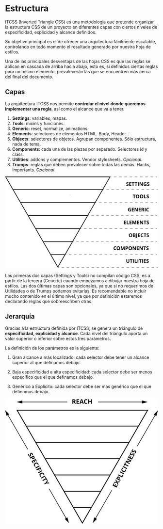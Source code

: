 # Estructura

ITCSS (Inverted Triangle CSS) es una metodología que pretende organizar la estructura CSS de un proyecto en diferentes capas con ciertos niveles de especificidad, explicidad y alcance definidos.

Su objetivo principal es el de ofrecer una arquitectura fácilmente escalable, controlando en todo momento el resultado generado por nuestra hoja de estilos.

Una de las principales desventajas de las hojas CSS es que las reglas se aplican en cascada de arriba hacia abajo, esto es, si definidos ciertas reglas para un mismo elemento, prevalecerán las que se encuentren más cerca del final del documento.

## Capas

La arquitectura ITCSS nos permite **controlar el nivel donde queremos implementar una regla**, así como el alcance que va a tener.

1. **Settings**: variables, mapas.
2. **Tools**: mixins y funciones.
3. **Generic**: reset, normalize, animations.
4. **Elements**: selectores de elementos HTML. Body, Header...
5. **Objects**: selectores de objetos. Agrupan componentes. Sólo estructura, nada de tema.
6. **Components**: cada una de las piezas por separado. Selectores id y class.
8. **Utilities**: addons y complementos. Vendor stylesheets. *Opcional*.
9. **Trumps**: reglas que deben prevalecer sobre todas las demás. Hacks, Importants. *Opcional*.

![ITCSS Layers](img/itcss-layers2.svg)

Las primeras dos capas (Settings y Tools) no compilan código CSS, es a partir de la tercera (Generic) cuando empezamos a dibujar nuestra hoja de estilos. Las dos últimas capas son opcionales, ya que si no requerimos de Utilidades o de Trumps podemos evitarlas. Es recomendable no incluir mucho contenido en el último nivel, ya que por definición estaremos declarando reglas que sobreescriben otras.

## Jerarquía

Gracias a la estructura definida por ITCSS, se genera un triángulo de **especificidad, explicidad y alcance**. Cada nivel del triángulo aporta un valor superior o inferior sobre estos tres parámetros.

La definición de los parámetros es la siguiente:

1. Gran alcance a más localizado: cada selector debe tener un alcance superior al que definamos debajo.

2. Baja especificidad a alta especificidad: cada selector debe ser menos específico que el que definamos debajo.
3. Genérico a Explícito: cada selector debe ser más genérico que el que definamos debajo.

![ITCSS Key Metrics](img/itcss-key-metrics.svg)